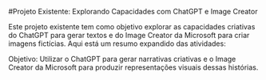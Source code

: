 #Projeto Existente: Explorando Capacidades com ChatGPT e Image Creator

Este projeto existente tem como objetivo explorar as capacidades criativas do ChatGPT para gerar textos e do Image Creator da Microsoft para criar imagens fictícias. Aqui está um resumo expandido das atividades:

Objetivo: Utilizar o ChatGPT para gerar narrativas criativas e o Image Creator da Microsoft para produzir representações visuais dessas histórias.

